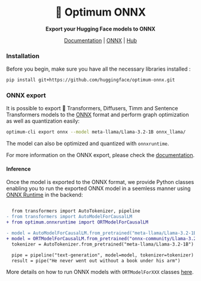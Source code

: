 <div align="center">

# 🤗 Optimum ONNX

**Export your Hugging Face models to ONNX**

[Documentation](https://huggingface.co/docs/optimum/index) | [ONNX](https://onnx.ai/) | [Hub](https://huggingface.co/onnx)

</div>


### Installation

Before you begin, make sure you have all the necessary libraries installed :

```bash
pip install git+https://github.com/huggingface/optimum-onnx.git
```

### ONNX export

It is possible to export 🤗 Transformers, Diffusers, Timm and Sentence Transformers models to the [ONNX](https://onnx.ai/) format and perform graph optimization as well as quantization easily:

```bash
optimum-cli export onnx --model meta-llama/Llama-3.2-1B onnx_llama/
```
The model can also be optimized and quantized with `onnxruntime`.

For more information on the ONNX export, please check the [documentation](https://huggingface.co/docs/optimum/exporters/onnx/usage_guides/export_a_model).

#### Inference

Once the model is exported to the ONNX format, we provide Python classes enabling you to run the exported ONNX model in a seemless manner using [ONNX Runtime](https://onnxruntime.ai/) in the backend:


```diff

  from transformers import AutoTokenizer, pipeline
- from transformers import AutoModelForCausalLM
+ from optimum.onnxruntime import ORTModelForCausalLM

- model = AutoModelForCausalLM.from_pretrained("meta-llama/Llama-3.2-1B") # PyTorch checkpoint
+ model = ORTModelForCausalLM.from_pretrained("onnx-community/Llama-3.2-1B", subfolder="onnx") # ONNX checkpoint
  tokenizer = AutoTokenizer.from_pretrained("meta-llama/Llama-3.2-1B")

  pipe = pipeline("text-generation", model=model, tokenizer=tokenizer)
  result = pipe("He never went out without a book under his arm")
```

More details on how to run ONNX models with `ORTModelForXXX` classes [here](https://huggingface.co/docs/optimum/main/en/onnxruntime/usage_guides/models).
